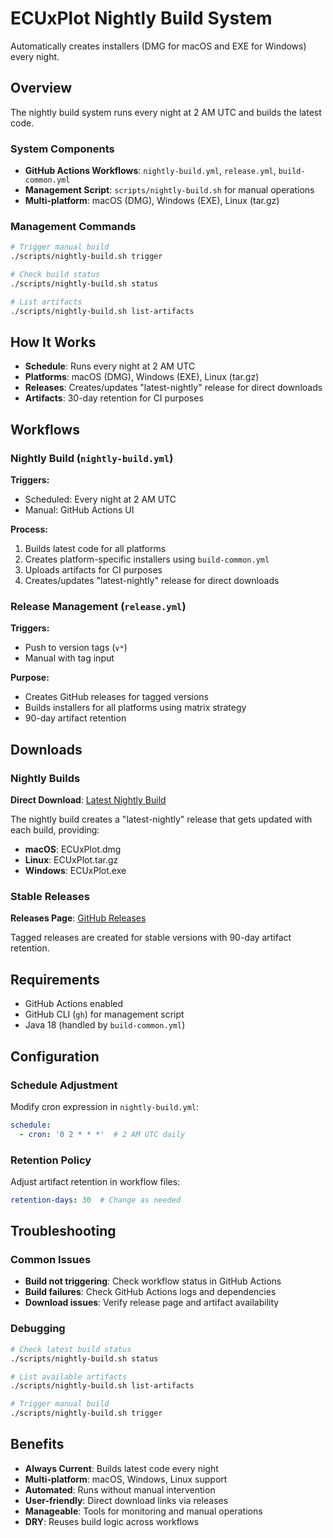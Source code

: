 # ECUxPlot Nightly Build System

Automatically creates installers (DMG for macOS and EXE for Windows) every night.

## Overview

The nightly build system runs every night at 2 AM UTC and builds the latest code.

### System Components

- **GitHub Actions Workflows**: `nightly-build.yml`, `release.yml`, `build-common.yml`
- **Management Script**: `scripts/nightly-build.sh` for manual operations
- **Multi-platform**: macOS (DMG), Windows (EXE), Linux (tar.gz)

### Management Commands

```bash
# Trigger manual build
./scripts/nightly-build.sh trigger

# Check build status
./scripts/nightly-build.sh status

# List artifacts
./scripts/nightly-build.sh list-artifacts
```

## How It Works

- **Schedule**: Runs every night at 2 AM UTC
- **Platforms**: macOS (DMG), Windows (EXE), Linux (tar.gz)
- **Releases**: Creates/updates "latest-nightly" release for direct downloads
- **Artifacts**: 30-day retention for CI purposes

## Workflows

### Nightly Build (`nightly-build.yml`)

**Triggers:**

- Scheduled: Every night at 2 AM UTC
- Manual: GitHub Actions UI

**Process:**

1. Builds latest code for all platforms
2. Creates platform-specific installers using `build-common.yml`
3. Uploads artifacts for CI purposes
4. Creates/updates "latest-nightly" release for direct downloads

### Release Management (`release.yml`)

**Triggers:**

- Push to version tags (`v*`)
- Manual with tag input

**Purpose:**

- Creates GitHub releases for tagged versions
- Builds installers for all platforms using matrix strategy
- 90-day artifact retention

## Downloads

### Nightly Builds

**Direct Download**: [Latest Nightly Build](https://github.com/nyetwurk/ecuxplot/releases/tag/latest-nightly)

The nightly build creates a "latest-nightly" release that gets updated with each build, providing:

- **macOS**: ECUxPlot.dmg
- **Linux**: ECUxPlot.tar.gz
- **Windows**: ECUxPlot.exe

### Stable Releases

**Releases Page**: [GitHub Releases](https://github.com/nyetwurk/ecuxplot/releases)

Tagged releases are created for stable versions with 90-day artifact retention.

## Requirements

- GitHub Actions enabled
- GitHub CLI (`gh`) for management script
- Java 18 (handled by `build-common.yml`)

## Configuration

### Schedule Adjustment

Modify cron expression in `nightly-build.yml`:

```yaml
schedule:
  - cron: '0 2 * * *'  # 2 AM UTC daily
```

### Retention Policy

Adjust artifact retention in workflow files:

```yaml
retention-days: 30  # Change as needed
```

## Troubleshooting

### Common Issues

- **Build not triggering**: Check workflow status in GitHub Actions
- **Build failures**: Check GitHub Actions logs and dependencies
- **Download issues**: Verify release page and artifact availability

### Debugging

```bash
# Check latest build status
./scripts/nightly-build.sh status

# List available artifacts
./scripts/nightly-build.sh list-artifacts

# Trigger manual build
./scripts/nightly-build.sh trigger
```

## Benefits

- **Always Current**: Builds latest code every night
- **Multi-platform**: macOS, Windows, Linux support
- **Automated**: Runs without manual intervention
- **User-friendly**: Direct download links via releases
- **Manageable**: Tools for monitoring and manual operations
- **DRY**: Reuses build logic across workflows
